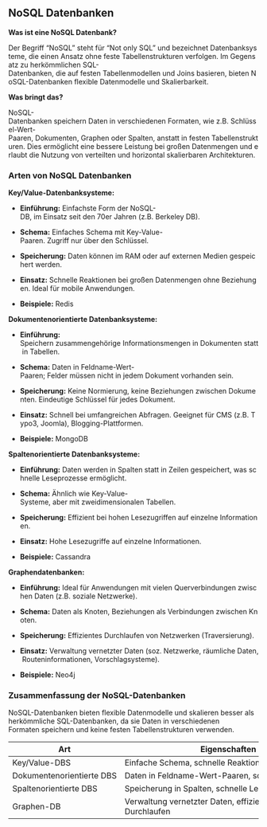 ## NoSQL Datenbanken

**Was ist eine NoSQL Datenbank?**

Der Begriff “NoSQL” steht für “Not only SQL” und bezeichnet Datenbanksysteme, die einen Ansatz ohne feste Tabellenstrukturen verfolgen. Im Gegensatz zu herkömmlichen SQL-Datenbanken, die auf festen Tabellenmodellen und Joins basieren, bieten NoSQL-Datenbanken flexible Datenmodelle und Skalierbarkeit.

**Was bringt das?**

NoSQL-Datenbanken speichern Daten in verschiedenen Formaten, wie z.B. Schlüssel-Wert-Paaren, Dokumenten, Graphen oder Spalten, anstatt in festen Tabellenstrukturen. Dies ermöglicht eine bessere Leistung bei großen Datenmengen und erlaubt die Nutzung von verteilten und horizontal skalierbaren Architekturen.



### Arten von NoSQL Datenbanken

**Key/Value-Datenbanksysteme:**

- **Einführung:** Einfachste Form der NoSQL-DB, im Einsatz seit den 70er Jahren (z.B. Berkeley DB).

- **Schema:** Einfaches Schema mit Key-Value-Paaren. Zugriff nur über den Schlüssel.

- **Speicherung:** Daten können im RAM oder auf externen Medien gespeichert werden.

- **Einsatz:** Schnelle Reaktionen bei großen Datenmengen ohne Beziehungen. Ideal für mobile Anwendungen.

- **Beispiele:** Redis

**Dokumentenorientierte Datenbanksysteme:**

- **Einführung:** Speichern zusammengehörige Informationsmengen in Dokumenten statt in Tabellen.

- **Schema:** Daten in Feldname-Wert-Paaren; Felder müssen nicht in jedem Dokument vorhanden sein.

- **Speicherung:** Keine Normierung, keine Beziehungen zwischen Dokumenten. Eindeutige Schlüssel für jedes Dokument.

- **Einsatz:** Schnell bei umfangreichen Abfragen. Geeignet für CMS (z.B. Typo3, Joomla), Blogging-Plattformen.

- **Beispiele:** MongoDB

**Spaltenorientierte Datenbanksysteme:**

- **Einführung:** Daten werden in Spalten statt in Zeilen gespeichert, was schnelle Leseprozesse ermöglicht.

- **Schema:** Ähnlich wie Key-Value-Systeme, aber mit zweidimensionalen Tabellen.

- **Speicherung:** Effizient bei hohen Lesezugriffen auf einzelne Informationen.

- **Einsatz:** Hohe Lesezugriffe auf einzelne Informationen.

- **Beispiele:** Cassandra

**Graphendatenbanken:**

- **Einführung:** Ideal für Anwendungen mit vielen Querverbindungen zwischen Daten (z.B. soziale Netzwerke).

- **Schema:** Daten als Knoten, Beziehungen als Verbindungen zwischen Knoten.

- **Speicherung:** Effizientes Durchlaufen von Netzwerken (Traversierung).

- **Einsatz:** Verwaltung vernetzter Daten (soz. Netzwerke, räumliche Daten, Routeninformationen, Vorschlagsysteme).

- **Beispiele:** Neo4j

### Zusammenfassung der NoSQL-Datenbanken

NoSQL-Datenbanken bieten flexible Datenmodelle und skalieren besser als 
herkömmliche SQL-Datenbanken, da sie Daten in verschiedenen 
Formaten speichern und keine festen Tabellenstrukturen verwenden.

| Art                       | Eigenschaften                                             | Vertreter |
| ------------------------- | --------------------------------------------------------- | --------- |
| Key/Value-DBS             | Einfache Schema, schnelle Reaktion ohne Beziehungen       | Redis     |
| Dokumentenorientierte DBS | Daten in Feldname-Wert-Paaren, schnelle Abfragen          | MongoDB   |
| Spaltenorientierte DBS    | Speicherung in Spalten, schnelle Leseprozesse             | Cassandra |
| Graphen-DB                | Verwaltung vernetzter Daten, effizientes Netz-Durchlaufen | Neo4j     |


